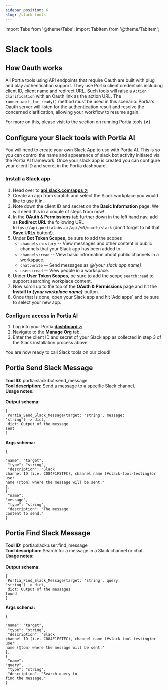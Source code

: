 ```yaml
---
sidebar_position: 6
slug: /slack-tools
---
```


import Tabs from '@theme/Tabs';
import TabItem from '@theme/TabItem';

# Slack tools

## How Oauth works
All Portia tools using API endpoints that require Oauth are built with plug and play authentication support. They use Portia client credentials including client ID, client name and redirect URL. Such tools will raise a `Action Clarification` with an Oauth link as the action URL. The `runner.wait_for_ready()` method must be used in this scenario: Portia's Oauth server will listen for the authentication result and resolve the concerned clarification, allowing your workflow to resume again.

For more on this, please visit to the section on running Portia tools (<a href="/run-portia-tools" target="_blank">**↗**</a>). 

## Configure your Slack tools with Portia AI
You will need to create your own Slack App to use with Portia AI. This is so you can control the name and appearance of slack bot activity initiated via the Portia AI framework. Once your slack app is created you can configure your client ID and secret in the Portia dashboard.

### Install a Slack app
1. Head over to <a href="https://api.slack.com/apps" target="_blank">**api.slack.com/apps ↗**</a>
2. Create an app from scratch and select the Slack workplace you would like to use it in.
3. Note down the client ID and secret on the **Basic Information** page. We will need this in a couple of steps from now!
4. In the **OAuth & Permissions** tab further down in the left hand nav, add as **Redirect URL** the following URL `https://api.portialabs.ai/api/v0/oauth/slack` (don't forget to hit that **Save URLs** button!).
5. Under **Bot Token Scopes**, be sure to add the scopes
    - `channels:history` -- View messages and other content in public channels that your Slack app has been added to.
    - `channels:read` -- View basic information about public channels in a workspace.
    - `chat:write` -- Send messages as *@\{your slack app name\}*.
    - `users:read` -- View people in a workspace.
6. Under **User Token Scopes**, be sure to add the scope `search:read` to support searching workplace content.
7. Now scroll up to the top of the **OAuth & Permissions** page and hit the **Install to *\{your workplace name\}*** button.
8. Once that is done, open your Slack app and hit 'Add apps` and be sure to select your new app.

### Configure access in Portia AI
1. Log into your Portia <a href="https://app.portialabs.ai" target="_blank">**dashboard ↗**</a>
2. Navigate to the **Manage Org** tab.
3. Enter the client ID and secret of your Slack app as collected in step 3 of the Slack installation process above.

You are now ready to call Slack tools on our cloud!
 
 
## Portia Send Slack Message
**Tool ID:** portia:slack:bot:send_message<br/>**Tool description:** Send a message to a specific Slack channel.<br/>**Usage notes:**<br/><br/>**Output schema:** <pre><code>[<br/>  Portia_Send_Slack_Message(target: 'string', message: 'string') -> dict,<br/>  dict: Output of the message sent<br/>]</code></pre>**Args schema:** <pre><code>\{<br/>  "name": "target",<br/>  "type": "string",<br/>  "description": "Slack channel ID (i.e. C084F1FSTFC), channel name (#slack-tool-testing)or user name (@tom) where the message will be sent."<br/>\},<br/>\{<br/>  "name": "message",<br/>  "type": "string",<br/>  "description": "The message content to send."<br/>\}</code></pre>
## Portia Find Slack Message
**Tool ID:** portia:slack:user:find_message<br/>**Tool description:** Search for a message in a Slack channel or chat.<br/>**Usage notes:**<br/><br/>**Output schema:** <pre><code>[<br/>  Portia_Find_Slack_Message(target: 'string', query: 'string') -> dict,<br/>  dict: Output of the messages found<br/>]</code></pre>**Args schema:** <pre><code>\{<br/>  "name": "target",<br/>  "type": "string",<br/>  "description": "Slack channel ID (i.e. C084F1FSTFC), channel name (#slack-tool-testing)or user name (@tom) where the message will be sent."<br/>\},<br/>\{<br/>  "name": "query",<br/>  "type": "string",<br/>  "description": "Search query to find the message."<br/>\}</code></pre>